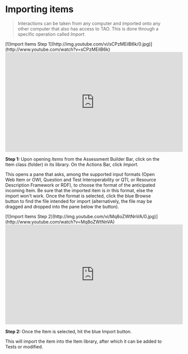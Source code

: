 # Importing items

>Interactions can be taken from any computer and imported onto any other computer that also has access to TAO. This is done through a specific operation called *Import*.

<div class="hidden-video">
[![Import Items Step 1](http://img.youtube.com/vi/sCPzMEilB6k/0.jpg)](http://www.youtube.com/watch?v=sCPzMEilB6k)
</div>

<iframe width="560" height="315" src="https://www.youtube.com/embed/sCPzMEilB6k" frameborder="0" allowfullscreen></iframe>

**Step 1:** Upon opening *Items* from the Assessment Builder Bar, click on the Item class (folder) in its library. On the Actions Bar, click *Import*.

This opens a pane that asks, among the supported input formats (Open Web Item or OWI, Question and Test Interoperability or QTI, or Resource Description Framework or RDF), to choose the format of the anticipated incoming Item. Be sure that the imported item is in this format, else the import won't work. Once the format is selected, click the blue Browse button to find the file intended for import (alternatively, the file may be dragged and dropped into the pane below the button). 

<div class="hidden-video">
[![Import Items Step 2](http://img.youtube.com/vi/Mq8oZWtNnVA/0.jpg)](http://www.youtube.com/watch?v=Mq8oZWtNnVA)
</div>

<iframe width="560" height="315" src="https://www.youtube.com/embed/Mq8oZWtNnVA" frameborder="0" allowfullscreen></iframe>

**Step 2:** Once the Item is selected, hit the blue Import button.

This will import the item into the Item library, after which it can be added to Tests or modified.
